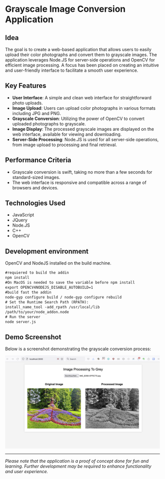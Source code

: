 # Grayscale Image Conversion Application

## Idea
The goal is to create a web-based application that allows users to easily upload their color photographs and convert them to grayscale images. The application leverages Node.JS for server-side operations and OpenCV for efficient image processing. A focus has been placed on creating an intuitive and user-friendly interface to facilitate a smooth user experience.

## Key Features
- **User Interface**: A simple and clean web interface for straightforward photo uploads.
- **Image Upload**: Users can upload color photographs in various formats including JPG and PNG.
- **Grayscale Conversion**: Utilizing the power of OpenCV to convert uploaded photographs to grayscale.
- **Image Display**: The processed grayscale images are displayed on the web interface, available for viewing and downloading.
- **Server-Side Processing**: Node.JS is used for all server-side operations, from image upload to processing and final retrieval.

## Performance Criteria
- Grayscale conversion is swift, taking no more than a few seconds for standard-sized images.
- The web interface is responsive and compatible across a range of browsers and devices.

## Technologies Used
- JavaScript
- JQuery
- Node.JS
- C++
- OpenCV

## Development environment
OpenCV and NodeJS installed on the build machine.
```
#requiered to build the addin
npm install
#On MacOS is needed to save the variable before npm install
export OPENCV4NODEJS_DISABLE_AUTOBUILD=1
#build fast the addin
node-gyp configure build / node-gyp configure rebuild
# Set the Runtime Search Path (RPATH):
install_name_tool -add_rpath /usr/local/lib /path/to/your/node_addon.node
# Run the server
node server.js
```

## Demo Screenshot
Below is a screenshot demonstrating the grayscale conversion process:

![Grayscale Image Conversion Demo](uploads/demo.png)

---
*Please note that the application is a proof of concept done for fun and learning. Further development may be required to enhance functionality and user experience.*
